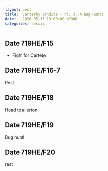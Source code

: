 ```yaml
---
layout: post
title:  Carterby Bandits - Pt. 3. A Bug Hunt!
date:   2020-05-17 19:00:00 +0000
categories: session
---
```


## Date 719HE/F15

- Fight for Carteby!

## Date 719HE/F16-7

Rest

## Date 719HE/F18

Head to allerton

## Date 719HE/F19

Bug hunt!

## Date 719HE/F20
rest
